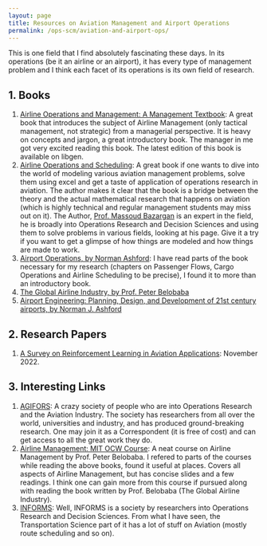```yaml
---
layout: page
title: Resources on Aviation Management and Airport Operations
permalink: /ops-scm/aviation-and-airport-ops/
---
```


This is one field that I find absolutely fascinating these days. In its operations (be it an airline or an airport), it has every type of management problem and I think each facet of its operations is its own field of research.

## 1. Books

1. [Airline Operations and Management: A Management Textbook](https://archive.org/details/airline-operations-and-management-a-management-textbook-pdfdrive_202105): A great book that introduces the subject of Airline Management (only tactical management, not strategic) from a managerial perspective. It is heavy on concepts and jargon, a great introductory book. The manager in me got very excited reading this book. The latest edition of this book is available on libgen.
2. [Airline Operations and Scheduling](https://ftp.idu.ac.id/wp-content/uploads/ebook/ip/BUKU%20SCHEDULING/Airline%20Operations%20and%20Scheduling.pdf): A great book if one wants to dive into the world of modeling various aviation management problems, solve them using excel and get a taste of application of operations research in aviation. The author makes it clear that the book is a bridge between the theory and the actual mathematical research that happens on aviation (which is highly technical and regular management students may miss out on it). The Author, [Prof. Massoud Bazargan](https://faculty.erau.edu/Massoud.Bazargan) is an expert in the field, he is broadly into Operations Research and Decision Sciences and using them to solve problems in various fields, looking at his page. Give it a try if you want to get a glimpse of how things are modeled and how things are made to work.
3. [Airport Operations, by Norman Ashford](http://repo.poltekbangsby.ac.id/id/eprint/581/1/Airport%20Operations,%203%20edition%20(%20PDFDrive%20).pdf): I have read parts of the book necessary for my research (chapters on Passenger Flows, Cargo Operations and Airline Scheduling to be precise), I found it to more than an introductory book.
4. [The Global Airline Industry, by Prof. Peter Belobaba](http://komaristaya.ru/stud/the.global.airline.industry.pdf)
5. [Airport Engineering: Planning, Design, and Development of 21st century airports, by Norman J. Ashford](http://books.ms/main/4917C01E21090B239567A7EC91348B4B)

## 2. Research Papers

1. [A Survey on Reinforcement Learning in Aviation Applications](https://arxiv.org/abs/2211.02147): November 2022.

## 3. Interesting Links

1. [AGIFORS](https://agifors.org/): A crazy society of people who are into Operations Research and the Aviation Industry. The society has researchers from all over the world, universities and industry, and has produced ground-breaking research. One may join it as a Correspondent (it is free of cost) and can get access to all the great work they do.
2. [Airline Management: MIT OCW Course](https://ocw.mit.edu/courses/16-75j-airline-management-spring-2006/): A neat course on Airline Management by Prof. Peter Belobaba. I refered to parts of the courses while reading the above books, found it useful at places. Covers all aspects of Airline Management, but has concise slides and a few readings. I think one can gain more from this course if pursued along with reading the book written by Prof. Belobaba (The Global Airline Industry).
3. [INFORMS](https://www.informs.org/): Well, INFORMS is a society by researchers into Operations Research and Decision Sciences. From what I have seen, the Transportation Science part of it has a lot of stuff on Aviation (mostly route scheduling and so on).
